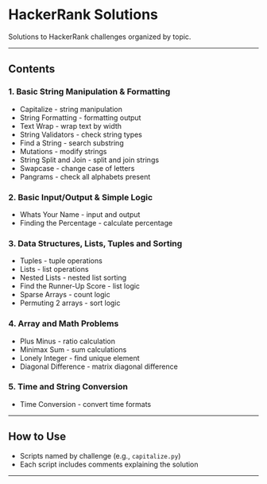 # HackerRank Solutions

Solutions to HackerRank challenges organized by topic.

---

## Contents

### 1. Basic String Manipulation & Formatting  
- Capitalize - string manipulation  
- String Formatting - formatting output  
- Text Wrap - wrap text by width  
- String Validators - check string types  
- Find a String - search substring  
- Mutations - modify strings  
- String Split and Join - split and join strings  
- Swapcase - change case of letters  
- Pangrams - check all alphabets present  

### 2. Basic Input/Output & Simple Logic  
- Whats Your Name - input and output  
- Finding the Percentage - calculate percentage  

### 3. Data Structures, Lists, Tuples and Sorting  
- Tuples - tuple operations  
- Lists - list operations  
- Nested Lists - nested list sorting  
- Find the Runner-Up Score - list logic
- Sparse Arrays - count logic
- Permuting 2 arrays - sort logic

### 4. Array and Math Problems  
- Plus Minus - ratio calculation  
- Minimax Sum - sum calculations  
- Lonely Integer - find unique element  
- Diagonal Difference - matrix diagonal difference  

### 5. Time and String Conversion  
- Time Conversion - convert time formats  

---

## How to Use

- Scripts named by challenge (e.g., `capitalize.py`)  
- Each script includes comments explaining the solution  

---


